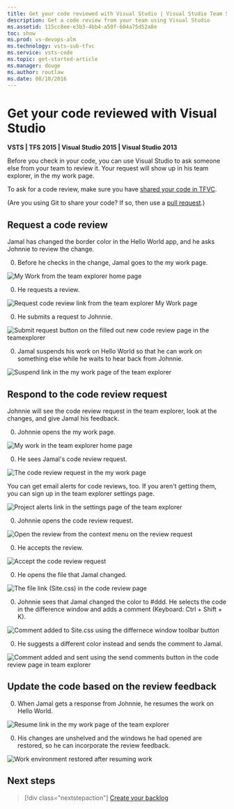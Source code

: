 ```yaml
---
title: Get your code reviewed with Visual Studio | Visual Studio Team Services
description: Get a code review from your team using Visual Studio
ms.assetid: 115cc8ee-e3b3-4bb4-a50f-604a75d52a8e
toc: show
ms.prod: vs-devops-alm
ms.technology: vsts-sub-tfvc
ms.service: vsts-code
ms.topic: get-started-article
ms.manager: douge
ms.author: routlaw
ms.date: 08/10/2016
---
```


# Get your code reviewed with Visual Studio

**VSTS | TFS 2015 | Visual Studio 2015 | Visual Studio 2013**

Before you check in your code, you can use Visual Studio to ask someone else from your team to review it. Your request will show up in his team explorer, in the my work page.

To ask for a code review, make sure you have [shared your code in TFVC](share-your-code-in-tfvc-vs.md).

(Are you using Git to share your code? If so, then use a [pull request](../git/pull-requests.md).)

## Request a code review

Jamal has changed the border color in the Hello World app, and he asks Johnnie to review the change.

0. Before he checks in the change, Jamal goes to the my work page.

 ![My Work from the team explorer home page](_img/get-code-reviewed-vs/IC682169.png) 

0. He requests a review.

 ![Request code review link from the team explorer My Work page](_img/get-code-reviewed-vs/IC682170.png)

0. He submits a request to Johnnie.

 ![Submit request button on the filled out new code review page in the teamexplorer](_img/get-code-reviewed-vs/IC682171.png)

0. Jamal suspends his work on Hello World so that he can work on something else while he waits to hear back from Johnnie.

 ![Suspend link in the my work page of the team explorer](_img/get-code-reviewed-vs/IC682757.png)

## Respond to the code review request

Johnnie will see the code review request in the team explorer, look at the changes, and give Jamal his feedback.

0. Johnnie opens the my work page.

 ![My work in the team explorer home page](_img/get-code-reviewed-vs/IC682758.png)

0. He sees Jamal's code review request.

 ![The code review request in the my work page](_img/get-code-reviewed-vs/IC683034.png)

 You can get email alerts for code reviews, too. 
If you aren't getting them, you can sign up in the team explorer settings page.

 ![Project alerts link in the settings page of the team explorer](_img/get-code-reviewed-vs/IC682760.png)

0. Johnnie opens the code review request.

 ![Open the review from the context menu on the review request](_img/get-code-reviewed-vs/IC683035.png)

0. He accepts the review.

 ![Accept the code review request](_img/get-code-reviewed-vs/IC683036.png)

0. He opens the file that Jamal changed.

 ![The file link (Site.css) in the code review page](_img/get-code-reviewed-vs/IC683037.png)

0. Johnnie sees that Jamal changed the color to #ddd. He selects the code in the difference window and adds a comment (Keyboard: Ctrl + Shift + K).

 ![Comment added to Site.css using the differnece window toolbar button](_img/get-code-reviewed-vs/IC682763.png)

0. He suggests a different color instead and sends the comment to Jamal.

 ![Comment added and sent using the send comments button in the code review page in team explorer](_img/get-code-reviewed-vs/IC682764.png)

## Update the code based on the review feedback

0. When Jamal gets a response from Johnnie, he resumes the work on Hello World.

 ![Resume link in the my work page of the team explorer](_img/get-code-reviewed-vs/IC683038.png)

0. His changes are unshelved and the windows he had opened are restored, so he can incorporate the review feedback.

 ![Work environment restored after resuming work](_img/get-code-reviewed-vs/IC683039.png)

## Next steps

> [!div class="nextstepaction"]
> [Create your backlog](../work/backlogs/create-your-backlog.md)
